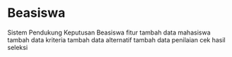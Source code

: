 # Beasiswa
Sistem Pendukung Keputusan Beasiswa 
fitur
tambah data mahasiswa
tambah data kriteria
tambah data alternatif
tambah data penilaian
cek hasil seleksi
